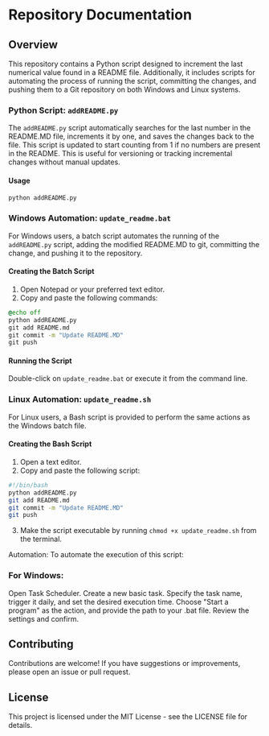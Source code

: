 # Repository Documentation

## Overview

This repository contains a Python script designed to increment the last numerical value found in a README file. Additionally, it includes scripts for automating the process of running the script, committing the changes, and pushing them to a Git repository on both Windows and Linux systems.

### Python Script: `addREADME.py`

The `addREADME.py` script automatically searches for the last number in the README.MD file, increments it by one, and saves the changes back to the file. This script is updated to start counting from 1 if no numbers are present in the README. This is useful for versioning or tracking incremental changes without manual updates.

#### Usage

```bash
python addREADME.py
```

### Windows Automation: `update_readme.bat`

For Windows users, a batch script automates the running of the `addREADME.py` script, adding the modified README.MD to git, committing the change, and pushing it to the repository.

#### Creating the Batch Script

1. Open Notepad or your preferred text editor.
2. Copy and paste the following commands:

```cmd
@echo off
python addREADME.py
git add README.md
git commit -m "Update README.MD"
git push
```


#### Running the Script

Double-click on `update_readme.bat` or execute it from the command line.

### Linux Automation: `update_readme.sh`

For Linux users, a Bash script is provided to perform the same actions as the Windows batch file.

#### Creating the Bash Script

1. Open a text editor.
2. Copy and paste the following script:

```bash
#!/bin/bash
python addREADME.py
git add README.md
git commit -m "Update README.MD"
git push
```

3. Make the script executable by running `chmod +x update_readme.sh` from the terminal.

Automation:
To automate the execution of this script:

### For Windows:
Open Task Scheduler.
Create a new basic task.
Specify the task name, trigger it daily, and set the desired execution time.
Choose "Start a program" as the action, and provide the path to your .bat file.
Review the settings and confirm.

## Contributing

Contributions are welcome! If you have suggestions or improvements, please open an issue or pull request.

## License

This project is licensed under the MIT License - see the LICENSE file for details.
